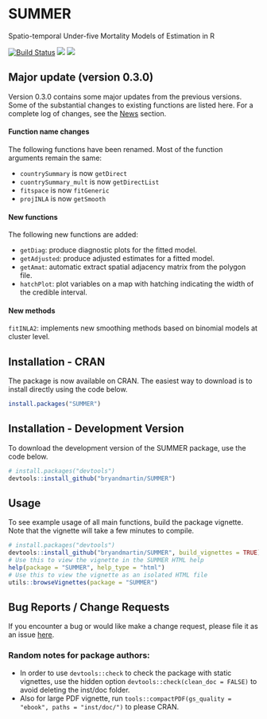 # SUMMER
Spatio-temporal Under-five Mortality Models of Estimation in R

[![Build Status](https://travis-ci.org/bryandmartin/SUMMER.svg?branch=master)](https://travis-ci.org/bryandmartin/SUMMER) [![](https://cranlogs.r-pkg.org/badges/SUMMER)](https://cran.r-project.org/package=SUMMER) [![](https://cranlogs.r-pkg.org/badges/grand-total/SUMMER?color=orange)](https://cran.r-project.org/package=SUMMER)

## Major update (version 0.3.0)
Version 0.3.0 contains some major updates from the previous versions. Some of the substantial changes to existing functions are listed here. For a complete log of changes, see the [News](https://github.com/bryandmartin/SUMMER/blob/master/NEWS.md) section.

#### Function name changes
The following functions have been renamed. Most of the function arguments remain the same:

+ ``countrySummary`` is now ``getDirect``
+ ``cuontrySummary_mult`` is now ``getDirectList``
+ ``fitspace`` is now ``fitGeneric``
+ ``projINLA`` is now ``getSmooth``

#### New functions
The following new functions are added:

+ ``getDiag``: produce diagnostic plots for the fitted model.
+ ``getAdjusted``: produce adjusted estimates for a fitted model.
+ ``getAmat``: automatic extract spatial adjacency matrix from the polygon file.
+ ``hatchPlot``: plot variables on a map with hatching indicating the width of the credible interval.

#### New methods
``fitINLA2``: implements new smoothing methods based on binomial models at cluster level. 



## Installation - CRAN

The package is now available on CRAN. The easiest way to download is to install directly using the code below.

``` r 
install.packages("SUMMER")
```

## Installation - Development Version

To download the development version of the SUMMER package, use the code below.

``` r
# install.packages("devtools")
devtools::install_github("bryandmartin/SUMMER")
```
 
## Usage
To see example usage of all main functions, build the package vignette. Note that the vignette will take a few minutes to compile.

``` r
# install.packages("devtools")
devtools::install_github("bryandmartin/SUMMER", build_vignettes = TRUE)
# Use this to view the vignette in the SUMMER HTML help
help(package = "SUMMER", help_type = "html")
# Use this to view the vignette as an isolated HTML file
utils::browseVignettes(package = "SUMMER")
```

## Bug Reports / Change Requests
If you encounter a bug or would like make a change request, please file it as an issue [here](https://github.com/bryandmartin/SUMMER/issues).




### Random notes for package authors:
+ In order to use `devtools::check` to check the package with static vignettes, use the hidden option `devtools::check(clean_doc = FALSE)` to avoid deleting the inst/doc folder.
+ Also for large PDF vignette, run `tools::compactPDF(gs_quality = "ebook", paths = "inst/doc/")` to please CRAN.

